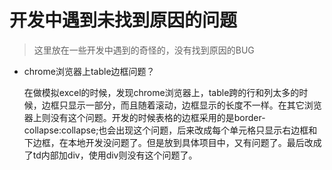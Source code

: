 # 开发中遇到未找到原因的问题

> 这里放在一些开发中遇到的奇怪的，没有找到原因的BUG

- chrome浏览器上table边框问题？
  
  在做模拟excel的时候，发现chrome浏览器上，table跨的行和列太多的时候，边框只显示一部分，而且随着滚动，边框显示的长度不一样。在其它浏览器上则没有这个问题。开发的时候表格的边框采用的是border-collapse:collapse;也会出现这个问题，后来改成每个单元格只显示右边框和下边框，在本地开发没问题了。但是放到具体项目中，又有问题了。最后改成了td内部加div，使用div则没有这个问题了。